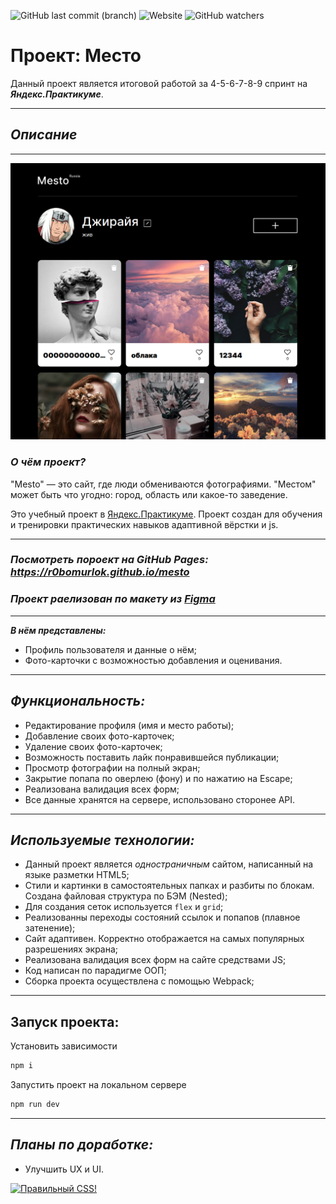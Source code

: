 ![GitHub last commit (branch)](https://img.shields.io/github/last-commit/r0bomurlok/mesto/main)
![Website](https://img.shields.io/website?color=gold&label=r0bomurlok.github.io/mesto&up_color=green&up_message=online&url=https%3A%2F%2Fr0bomurlok.github.io%2Fmesto%2F)
![GitHub watchers](https://img.shields.io/github/watchers/r0bomurlok/mesto?style=social)

# Проект: Место

Данный проект является итоговой работой за 4-5-6-7-8-9 спринт на ***Яндекс.Практикуме***.

---
## *Описание*
----
<p align="center"><img src="mesto.png" alt="скриншот проекта" width="700px"></a></p>

### ***О чём проект?***

"Mesto" — это сайт, где люди обмениваются фотографиями.
"Местом" может быть что угодно: город, область или какое-то заведение.


Это учебный проект в [Яндекс.Практикуме](https://praktikum.yandex.ru/profile/web/). Проект создан для обучения и тренировки практических навыков адаптивной вёрстки и js.

---

### *Посмотреть пороект на GitHub Pages: https://r0bomurlok.github.io/mesto*

### *Проект раелизован по макету из [Figma](https://www.figma.com/file/2cn9N9jSkmxD84oJik7xL7/JavaScript.-Sprint-4?node-id=0%3A1)*

---

***В нём представлены:***

* Профиль пользователя и данные о нём;
* Фото-карточки с возможностью добавления и оценивания.

---
 ## *Функциональность:*
 * Редактирование профиля (имя и место работы);
 * Добавление своих фото-карточек;
 * Удаление своих фото-карточек;
 * Возможность поставить лайк понравившейся публикации;
 * Просмотр фотографии на полный экран;
 * Закрытие попапа по оверлею (фону) и по нажатию на Escape;
 * Реализована валидация всех форм;
 * Все данные хранятся на сервере, использовано сторонее API.
  ---
  ## *Используемые технологии:*

* Данный проект является *одностраничным* сайтом, написанный на языке разметки HTML5;
* Стили и картинки в самостоятельных папках и разбиты по блокам. Создана файловая структура по БЭМ (Nested);
* Для создания сеток используется  `flex` и `grid`;
* Реализованны переходы состояний ссылок и попапов (плавное затенение);
* Сайт адаптивен. Корректно отображается на самых популярных разрешениях экрана;
* Реализована валидация всех форм на сайте средствами JS;
* Код написан по парадигме ООП;
* Сборка проекта осуществлена с помощью Webpack;

---
## Запуск проекта:

Установить зависимости
```sh
npm i
```

Запустить проект на локальном сервере
```sh
npm run dev
```

---
## *Планы по доработке:*
  * Улучшить UX и UI.


<p>
    <a href="https://jigsaw.w3.org/css-validator/check/referer">
        <img style="border:0;width:88px;height:31px"
            src="https://jigsaw.w3.org/css-validator/images/vcss-blue"
            alt="Правильный CSS!" />
    </a>
</p>
